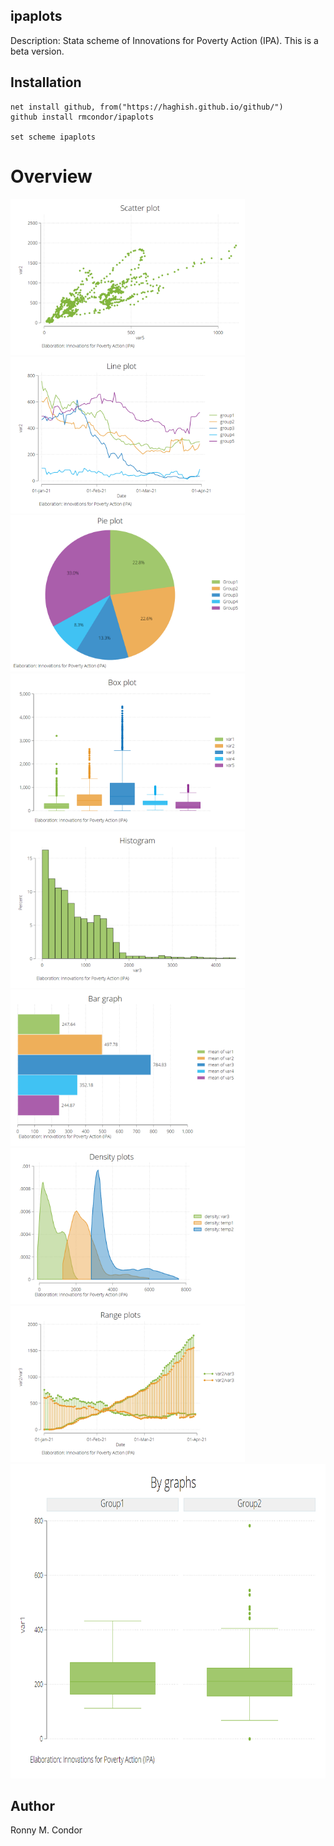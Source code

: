 ## ipaplots

Description: Stata scheme of Innovations for Poverty Action (IPA). This is a beta version.

## Installation
 ```
net install github, from("https://haghish.github.io/github/")
github install rmcondor/ipaplots

set scheme ipaplots
```

# Overview
<img src="./graphs/scatter_plot.png" height="250"> <img src="./graphs/line_graph.png" height="250">
<img src="./graphs/pie_chart.png" height="250"> <img src="./graphs/box_plot.png" height="250">
<img src="./graphs/histogram.png" height="250"> <img src="./graphs/hbar.png" height="250">
<img src="./graphs/density.png" height="250"> <img src="./graphs/range_graphs.png" height="250">
<img src="./graphs/bygraphs.png" height="503">

## Author
Ronny M. Condor
